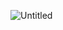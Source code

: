 ![Untitled](https://user-images.githubusercontent.com/48366464/204106592-3055987c-91dc-4c26-b00d-e97f35dbe81c.png)
